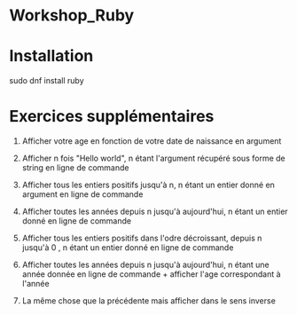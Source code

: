 # Workshop_Ruby

# Installation 
sudo dnf install ruby

# Exercices supplémentaires

1) Afficher votre age en fonction de votre date de naissance en argument

2) Afficher n fois "Hello world", n étant l'argument récupéré sous forme de string en ligne de commande

3) Afficher tous les entiers positifs jusqu'à n, n étant un entier donné en argument en ligne de commande

4) Afficher toutes les années depuis n jusqu'à aujourd'hui, n étant un entier donné en ligne de commande 

5) Afficher tous les entiers positifs dans l'odre décroissant, depuis n jusqu'à 0 , n étant un entier donné en ligne de commande

6) Afficher toutes les années depuis n jusqu'à aujourd'hui, n étant une année donnée en ligne de commande + afficher l'age correspondant à l'année 

7) La même chose que la précédente mais afficher dans le sens inverse 

